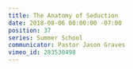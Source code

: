```yaml
---
title: The Anatomy of Seduction
date: 2018-08-06 00:00:00 -07:00
position: 37
series: Summer School
communicator: Pastor Jason Graves
vimeo_id: 283530498
---
```


